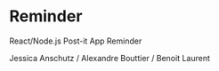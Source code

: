 # Reminder
React/Node.js Post-it App Reminder

Jessica Anschutz / Alexandre Bouttier / Benoit Laurent
